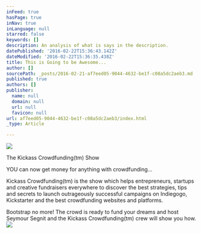 ```yaml
---
inFeed: true
hasPage: true
inNav: true
inLanguage: null
starred: false
keywords: []
description: An analysis of what is says in the description.
datePublished: '2016-02-22T15:36:43.142Z'
dateModified: '2016-02-22T15:36:35.438Z'
title: This is Going to be Awesome...
author: []
sourcePath: _posts/2016-02-21-af7eed05-9044-4632-be1f-c08a5dc2aeb3.md
published: true
authors: []
publisher:
  name: null
  domain: null
  url: null
  favicon: null
url: af7eed05-9044-4632-be1f-c08a5dc2aeb3/index.html
_type: Article

---
```

![](https://the-grid-user-content.s3-us-west-2.amazonaws.com/0e0b6f6f-62cc-4a59-8289-0cd84f22dd24.jpg)

The Kickass Crowdfunding(tm) Show

YOU can now get money for anything with crowdfunding...

Kickass Crowdfunding(tm) is the show which helps entrepreneurs, startups and creative fundraisers everywhere to discover the best strategies, tips and secrets to launch outrageously successful campaigns on Indiegogo, Kickstarter and the best crowdfunding websites and platforms.

Bootstrap no more! The crowd is ready to fund your dreams and host Seymour Segnit and the Kickass Crowdfunding(tm) crew will show you how.
![](https://the-grid-user-content.s3-us-west-2.amazonaws.com/9365278b-5445-4b6b-86ba-c94659d7f96c.png)